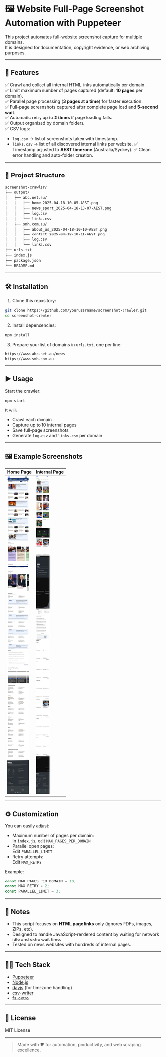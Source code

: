 # 🖼️ Website Full-Page Screenshot Automation with Puppeteer

This project automates full-website screenshot capture for multiple domains.  
It is designed for documentation, copyright evidence, or web archiving purposes.

---

## 🚀 Features

✅ Crawl and collect all internal HTML links automatically per domain.  
✅ Limit maximum number of pages captured (default: **10 pages** per domain).  
✅ Parallel page processing (**3 pages at a time**) for faster execution.  
✅ Full-page screenshots captured after complete page load and **5-second wait**.  
✅ Automatic retry up to **2 times** if page loading fails.  
✅ Output organized by domain folders.  
✅ CSV logs:
- `log.csv` → list of screenshots taken with timestamp.
- `links.csv` → list of all discovered internal links per website.
✅ Timestamp adjusted to **AEST timezone** (Australia/Sydney).
✅ Clean error handling and auto-folder creation.

---

## 📂 Project Structure

```bash
screenshot-crawler/
├── output/
│   ├── abc.net.au/
│   │   ├── home_2025-04-18-10-05-AEST.png
│   │   ├── news_sport_2025-04-18-10-07-AEST.png
│   │   ├── log.csv
│   │   └── links.csv
│   ├── smh.com.au/
│   │   ├── about_us_2025-04-18-10-10-AEST.png
│   │   ├── contact_2025-04-18-10-11-AEST.png
│   │   ├── log.csv
│   │   └── links.csv
├── urls.txt
├── index.js
├── package.json
└── README.md
```

---

## 🛠️ Installation

1. Clone this repository:

```bash
git clone https://github.com/yourusername/screenshot-crawler.git
cd screenshot-crawler
```

2. Install dependencies:

```bash
npm install
```

3. Prepare your list of domains in `urls.txt`, one per line:

```
https://www.abc.net.au/news
https://www.smh.com.au
```

---

## ▶️ Usage

Start the crawler:

```bash
npm start
```

It will:
- Crawl each domain
- Capture up to 10 internal pages
- Save full-page screenshots
- Generate `log.csv` and `links.csv` per domain

---

## 🖼️ Example Screenshots

<!-- You can embed example screenshots here -->

| Home Page | Internal Page |
|:---|:---|
| ![Home Screenshot](./output/www.abc.net.au/home_2025-04-18-01-31-AEST.png) | ![News Page Screenshot](./output/www.abc.net.au/_sport_2025-04-18-01-32-AEST.png) |

---

## ⚙️ Customization

You can easily adjust:
- Maximum number of pages per domain:  
  In `index.js`, edit `MAX_PAGES_PER_DOMAIN`
- Parallel open pages:  
  Edit `PARALLEL_LIMIT`
- Retry attempts:  
  Edit `MAX_RETRY`

Example:

```javascript
const MAX_PAGES_PER_DOMAIN = 10;
const MAX_RETRY = 2;
const PARALLEL_LIMIT = 3;
```

---

## 📌 Notes

- This script focuses on **HTML page links** only (ignores PDFs, images, ZIPs, etc).
- Designed to handle JavaScript-rendered content by waiting for network idle and extra wait time.
- Tested on news websites with hundreds of internal pages.

---

## 🧑‍💻 Tech Stack

- [Puppeteer](https://pptr.dev/)
- [Node.js](https://nodejs.org/)
- [dayjs](https://day.js.org/) (for timezone handling)
- [csv-writer](https://www.npmjs.com/package/csv-writer)
- [fs-extra](https://www.npmjs.com/package/fs-extra)

---

## 📜 License

MIT License

---

> Made with ❤️ for automation, productivity, and web scraping excellence.